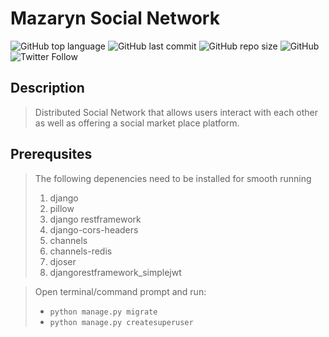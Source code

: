 
# Mazaryn Social Network
![GitHub top language](https://img.shields.io/github/languages/top/mazarynxyz/mazaryn)
![GitHub last commit](https://img.shields.io/github/last-commit/mazarynxyz/mazaryn)
![GitHub repo size](https://img.shields.io/github/repo-size/mazarynxyz/mazaryn)
![GitHub](https://img.shields.io/github/license/mazarynxyz/mazaryn)
![Twitter Follow](https://img.shields.io/twitter/follow/mazaryn)

## Description

> Distributed Social Network that allows users interact with each other as well as offering a social market place platform.

## Prerequsites

> The following depenencies need to be installed for smooth running
>
> 1. django
> 2. pillow
> 3. django restframework
> 4. django-cors-headers
> 5. channels
> 6. channels-redis
> 7. djoser
> 8. djangorestframework_simplejwt

> Open terminal/command prompt and run:
>
> - `python manage.py migrate`
> - `python manage.py createsuperuser`
